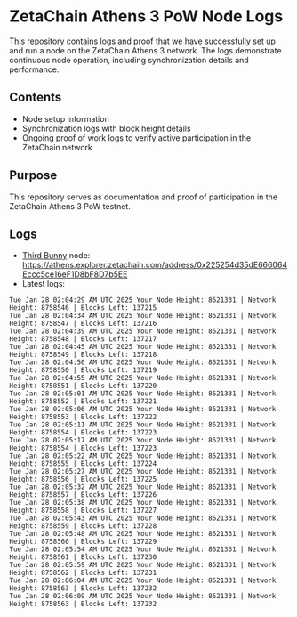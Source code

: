 # ZetaChain Athens 3 PoW Node Logs
This repository contains logs and proof that we have successfully set up and run a node on the ZetaChain Athens 3 network. The logs demonstrate continuous node operation, including synchronization details and performance.

## Contents
- Node setup information
- Synchronization logs with block height details
- Ongoing proof of work logs to verify active participation in the ZetaChain network

## Purpose
This repository serves as documentation and proof of participation in the ZetaChain Athens 3 PoW testnet.

## Logs

- [Third Bunny](https://thirdbunny.xyz/) node: https://athens.explorer.zetachain.com/address/0x225254d35dE666064Eccc5ce16eF1D8bF8D7b5EE
- Latest logs:
```
Tue Jan 28 02:04:29 AM UTC 2025 Your Node Height: 8621331 | Network Height: 8758546 | Blocks Left: 137215
Tue Jan 28 02:04:34 AM UTC 2025 Your Node Height: 8621331 | Network Height: 8758547 | Blocks Left: 137216
Tue Jan 28 02:04:39 AM UTC 2025 Your Node Height: 8621331 | Network Height: 8758548 | Blocks Left: 137217
Tue Jan 28 02:04:45 AM UTC 2025 Your Node Height: 8621331 | Network Height: 8758549 | Blocks Left: 137218
Tue Jan 28 02:04:50 AM UTC 2025 Your Node Height: 8621331 | Network Height: 8758550 | Blocks Left: 137219
Tue Jan 28 02:04:55 AM UTC 2025 Your Node Height: 8621331 | Network Height: 8758551 | Blocks Left: 137220
Tue Jan 28 02:05:01 AM UTC 2025 Your Node Height: 8621331 | Network Height: 8758552 | Blocks Left: 137221
Tue Jan 28 02:05:06 AM UTC 2025 Your Node Height: 8621331 | Network Height: 8758553 | Blocks Left: 137222
Tue Jan 28 02:05:11 AM UTC 2025 Your Node Height: 8621331 | Network Height: 8758554 | Blocks Left: 137223
Tue Jan 28 02:05:17 AM UTC 2025 Your Node Height: 8621331 | Network Height: 8758554 | Blocks Left: 137223
Tue Jan 28 02:05:22 AM UTC 2025 Your Node Height: 8621331 | Network Height: 8758555 | Blocks Left: 137224
Tue Jan 28 02:05:27 AM UTC 2025 Your Node Height: 8621331 | Network Height: 8758556 | Blocks Left: 137225
Tue Jan 28 02:05:32 AM UTC 2025 Your Node Height: 8621331 | Network Height: 8758557 | Blocks Left: 137226
Tue Jan 28 02:05:38 AM UTC 2025 Your Node Height: 8621331 | Network Height: 8758558 | Blocks Left: 137227
Tue Jan 28 02:05:43 AM UTC 2025 Your Node Height: 8621331 | Network Height: 8758559 | Blocks Left: 137228
Tue Jan 28 02:05:48 AM UTC 2025 Your Node Height: 8621331 | Network Height: 8758560 | Blocks Left: 137229
Tue Jan 28 02:05:54 AM UTC 2025 Your Node Height: 8621331 | Network Height: 8758561 | Blocks Left: 137230
Tue Jan 28 02:05:59 AM UTC 2025 Your Node Height: 8621331 | Network Height: 8758562 | Blocks Left: 137231
Tue Jan 28 02:06:04 AM UTC 2025 Your Node Height: 8621331 | Network Height: 8758563 | Blocks Left: 137232
Tue Jan 28 02:06:09 AM UTC 2025 Your Node Height: 8621331 | Network Height: 8758563 | Blocks Left: 137232
```
